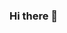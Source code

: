 ### Hi there 👋

<!--
**Waer1/Waer1** is a ✨ _special_ ✨ repository because its `README.md` (this file) appears on your GitHub profile.

Here are some ideas to get you started:

- 🔭 I’m currently cairo university faculty of engineering student
- 🌱 I’m currently learning Devoops
- 👯 I’m looking to collaborate on Opportunities to work on open-Source projects or interships to gain experience
- 💬 Ask me about ...
- 📫 How to reach me: https://www.linkedin.com/in/yousef-elwaer-13304220a/
- 😄 Pronouns: Waer
